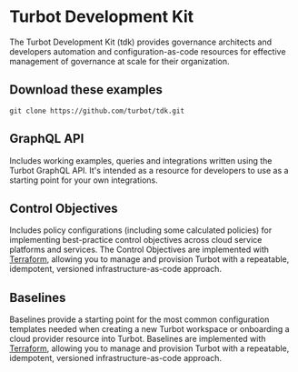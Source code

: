 # Turbot Development Kit

The Turbot Development Kit (tdk) provides governance architects and developers automation and configuration-as-code resources for effective management of governance at scale for their organization.


## Download these examples

```shell
git clone https://github.com/turbot/tdk.git
```

## GraphQL API
Includes working examples, queries and integrations written using the Turbot GraphQL API. It's intended as a resource for developers to use as a starting point for your own integrations.


## Control Objectives
Includes policy configurations (including some calculated policies) for implementing best-practice control objectives across cloud service platforms and services.  The Control Objectives are implemented with [Terraform](https://www.terraform.io), allowing you to manage and provision Turbot with a repeatable, idempotent, versioned infrastructure-as-code approach.


## Baselines
Baselines provide a starting point for the most common configuration templates needed when creating a new Turbot workspace or onboarding a cloud provider resource into Turbot.  Baselines are implemented with [Terraform](https://www.terraform.io), allowing you to manage and provision Turbot with a repeatable, idempotent, versioned infrastructure-as-code approach.

